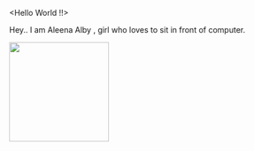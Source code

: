 <Hello World !!>

Hey.. I am Aleena Alby , girl who loves to sit in front of computer. 


<img height="180em" src="https://github-readme-stats.vercel.app/api?username=AleenaAlby&show_icons=true&hide_border=true&&count_private=true&include_all_commits=true" />

<!---
AleenaAlby/AleenaAlby is a ✨ special ✨ repository because its `README.md` (this file) appears on your GitHub profile.
You can click the Preview link to take a look at your changes.
--->
